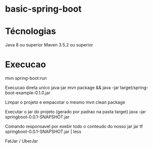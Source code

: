 # basic-spring-boot

# Técnologias
Java 8 ou superior
Maven 3.5.2 ou superior

# Execucao
mvn spring-boot:run

Execucao direta unico java-jar
mvn package && java -jar target/spring-boot-example-0.1.0.jar

Limpar o projeto e empacotar o mesmo
mvn clean package

Executar o jar do projeto (gerado por padrao na pasta target)
java -jar springboot-0.0.1-SNAPSHOT.jar

Comando responsavel por exebir todo o conteudo do nosso jar
jar tf springboot-0.0.1-SNAPSHOT.jar | less

FatJar / UberJar